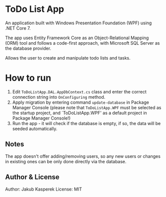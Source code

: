 # ToDo List App
An application built with Windows Presentation Foundation (WPF) using .NET Core 7.

The app uses Entity Framework Core as an Object-Relational Mapping (ORM) tool and follows a code-first approach, with Microsoft SQL Server as the database provider.

Allows the user to create and manipulate todo lists and tasks.

# How to run

 1. Edit `ToDoListApp.DAL.AppDbContext.cs` class and enter the correct connection string into `OnConfiguring` method. 
 2. Apply migration by entering command `update-database` in Package Manager Console (please note that `ToDoListApp.WPF` must be selected as the startup project, and `ToDoListApp.WPF' as a default project in Package Manager Console!)
 3. Run the app - it will check if the database is empty, if so, the data will be seeded automatically.

## Notes

The app doesn't offer adding/removing users, so any new users or changes in existing ones can be only done directly via the database.

## Author & License
Author: Jakub Kasperek
License: MIT